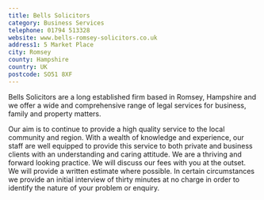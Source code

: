 ```yaml
---
title: Bells Solicitors
category: Business Services
telephone: 01794 513328
website: www.bells-romsey-solicitors.co.uk
address1: 5 Market Place
city: Romsey
county: Hampshire
country: UK
postcode: SO51 8XF
---
```

Bells Solicitors are a long established firm based in Romsey, Hampshire and we offer a wide and comprehensive range of legal services for business, family and property matters.

Our aim is to continue to provide a high quality service to the local community and region. With a wealth of knowledge and experience, our staff are well equipped to provide this service to both private and business clients with an understanding and caring attitude. We are a thriving and forward looking practice. We will discuss our fees with you at the outset. We will provide a written estimate where possible. In certain circumstances we provide an initial interview of thirty minutes at no charge in order to identify the nature of your problem or enquiry.
